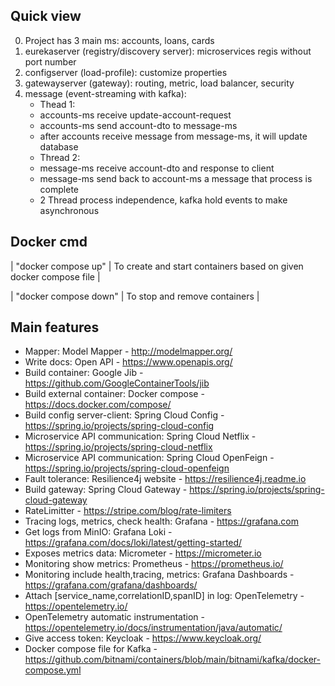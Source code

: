 ## Quick view

0. Project has 3 main ms: accounts, loans, cards
1. eurekaserver (registry/discovery server): microservices regis without port number
2. configserver (load-profile): customize properties
3. gatewayserver (gateway): routing, metric, load balancer, security
4. message (event-streaming with kafka): 
   * Thead 1:
   - accounts-ms receive update-account-request 
   - accounts-ms send account-dto to message-ms
   - after accounts receive message from message-ms, it will update database
   * Thread 2:  
   - message-ms receive account-dto and response to client
   - message-ms send back to account-ms a message that process is complete
   * 2 Thread process independence, kafka hold events to make asynchronous
    
## Docker cmd
| "docker compose up" | To create and start containers based on given docker compose file | 

| "docker compose down" | To stop and remove containers |

## Main features
- Mapper: Model Mapper - http://modelmapper.org/
- Write docs: Open API - https://www.openapis.org/
- Build container: Google Jib - https://github.com/GoogleContainerTools/jib
- Build external container: Docker compose - https://docs.docker.com/compose/
- Build config server-client: Spring Cloud Config - https://spring.io/projects/spring-cloud-config
- Microservice API communication: Spring Cloud Netflix - https://spring.io/projects/spring-cloud-netflix
- Microservice API communication: Spring Cloud OpenFeign - https://spring.io/projects/spring-cloud-openfeign
- Fault tolerance: Resilience4j website - https://resilience4j.readme.io
- Build gateway: Spring Cloud Gateway - https://spring.io/projects/spring-cloud-gateway
- RateLimitter - https://stripe.com/blog/rate-limiters
- Tracing logs, metrics, check health: Grafana - https://grafana.com
- Get logs from MinIO: Grafana Loki - https://grafana.com/docs/loki/latest/getting-started/
- Exposes metrics data: Micrometer - https://micrometer.io
- Monitoring show metrics: Prometheus - https://prometheus.io/
- Monitoring include health,tracing, metrics: Grafana Dashboards - https://grafana.com/grafana/dashboards/
- Attach [service_name,correlationID,spanID] in log: OpenTelemetry - https://opentelemetry.io/
- OpenTelemetry automatic instrumentation - https://opentelemetry.io/docs/instrumentation/java/automatic/
- Give access token: Keycloak - https://www.keycloak.org/
- Docker compose file for Kafka - https://github.com/bitnami/containers/blob/main/bitnami/kafka/docker-compose.yml
